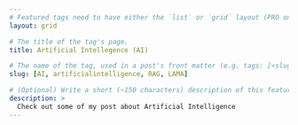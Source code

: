 ```yaml
---
# Featured tags need to have either the `list` or `grid` layout (PRO only).
layout: grid

# The title of the tag's page.
title: Artificial Intellegence (AI)

# The name of the tag, used in a post's front matter (e.g. tags: [<slug>]).
slug: [AI, artificialintelligence, RAG, LAMA]

# (Optional) Write a short (~150 characters) description of this featured tag.
description: >
  Check out some of my post about Artificial Intelligence
---
```

